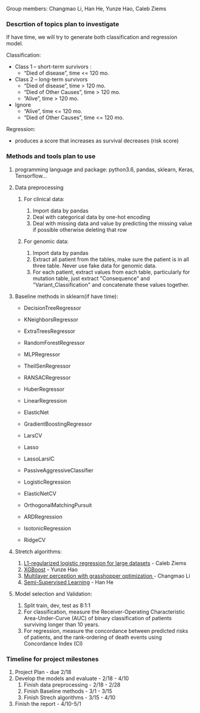 Group members: Changmao Li, Han He,  Yunze Hao, Caleb Ziems 

### Descrtion of topics plan to investigate

If have time, we will try to generate both classification and regression model.

Classification:

- Class 1 – short-term survivors : 
  - “Died of disease”, time <= 120 mo.
- Class 2 – long-term survivors
  - “Died of disease”, time > 120 mo.
  - “Died of Other Causes”, time > 120 mo.
  -  ”Alive”, time > 120 mo.
- Ignore
  - “Alive”, time <= 120 mo.
  -  “Died of Other Causes”, time <= 120 mo.

Regression:

- produces a score  that increases as survival decreases (risk score)

### Methods and tools plan to use

1. programming language and package: python3.6, pandas, sklearn, Keras, Tensorflow... 

2. Data preprocessing

   1. For clinical data:

      1. Import data by pandas
      2. Deal with categorical data by one-hot encoding
      3. Deal with missing data and value by predicting the missing value if possible otherwise deleting that row

   2. For genomic data:

      1. Import data by pandas
      2. Extract all patient from the tables, make sure the patient is in all three table. Never use fake data for genomic data.
      3. For each patient, extract values from each table, particularly for mutation table, just extract "Consequence" and "Variant_Classification" and concatenate these values together.

3. Baseline methods in sklearn(if have time):

   - DecisionTreeRegressor

   - KNeighborsRegressor
   - ExtraTreesRegressor
   - RandomForestRegressor
   - MLPRegressor
   - TheilSenRegressor
   - RANSACRegressor
   - HuberRegressor
   - LinearRegression
   - ElasticNet
   - GradientBoostingRegressor
   - LarsCV
   - Lasso
   - LassoLarsIC    
   - PassiveAggressiveClassifier
   - LogisticRegression
   - ElasticNetCV
   - OrthogonalMatchingPursuit
   - ARDRegression
   - IsotonicRegression
   - RidgeCV

4. Stretch algorithms:

   1. [L1-regularized logistic regression for large datasets]( https://ai.stanford.edu/~ang/papers/aaai06-l1logisticregression.pdf)  - Caleb Ziems
   2. [XGBoost](https://arxiv.org/abs/1603.02754) - Yunze Hao
   3. [Multilayer perception with grasshopper optimization ](https://www.researchgate.net/profile/Ali_Asghar_Heidari/publication/326692420_An_Efficient_Hybrid_Multilayer_Perceptron_Neural_Network_with_Grasshopper_Optimization/links/5b752129a6fdcc87df804398/An-Efficient-Hybrid-Multilayer-Perceptron-Neural-Network-with-Grasshopper-Optimization.pdf)  -  Changmao Li
   4. [Semi-Supervised Learning](http://pages.cs.wisc.edu/~jerryzhu/pub/ssl_survey.pdf) - Han He

5. Model selection and Validation:
   1. Split train, dev, test as 8:1:1
   2. For classification, measure the Receiver-Operating Characteristic Area-Under-Curve (AUC)
      of binary classification of patients surviving longer than 10 years.
   3. For regression, measure the concordance between predicted risks of patients,
      and the rank-ordering of death events using Concordance Index (CI) 

   

### Timeline for project milestones

1. Project Plan - due 2/18
2. Develop the models and evaluate - 2/18 - 4/10
   1. Finish data preprocessing - 2/18 - 2/28
   2. Finish Baseline methods - 3/1 - 3/15
   3. Finish Strech algorithms - 3/15 - 4/10
3. Finish the report - 4/10-5/1





